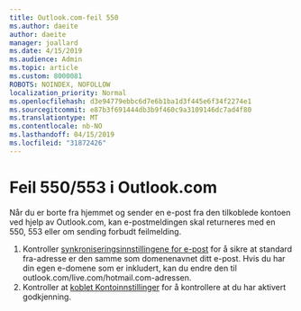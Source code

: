 ```yaml
---
title: Outlook.com-feil 550
ms.author: daeite
author: daeite
manager: joallard
ms.date: 4/15/2019
ms.audience: Admin
ms.topic: article
ms.custom: 8000081
ROBOTS: NOINDEX, NOFOLLOW
localization_priority: Normal
ms.openlocfilehash: d3e94779ebbc6d7e6b1ba1d3f445e6f34f2274e1
ms.sourcegitcommit: e87b3f691444db3b9f460c9a3109146dc7ad4f80
ms.translationtype: MT
ms.contentlocale: nb-NO
ms.lasthandoff: 04/15/2019
ms.locfileid: "31872426"
---
```

# <a name="error-550553-in-outlookcom"></a>Feil 550/553 i Outlook.com

Når du er borte fra hjemmet og sender en e-post fra den tilkoblede kontoen ved hjelp av Outlook.com, kan e-postmeldingen skal returneres med en 550, 553 eller om sending forbudt feilmelding.
1. Kontroller [synkroniseringsinnstillingene for e-post](https://go.microsoft.com/fwlink/?linkid=2031283) for å sikre at standard fra-adresse er den samme som domenenavnet ditt e-post. Hvis du har din egen e-domene som er inkludert, kan du endre den til outlook.com/live.com/hotmail.com-adressen.
2. Kontroller at [koblet Kontoinnstillinger](https://go.microsoft.com/fwlink/?linkid=875264&clcid=0x409) for å kontrollere at du har aktivert godkjenning.